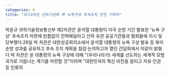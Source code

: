 ```yaml
---
categories: h
title: "과기2차관 산하기관에 尹 뉴욕구상 후속조치 만전 기하라"
---
```

박윤규 과학기술정보통신부 제2차관은 윤석열 대통령이 미국 순방 기간 발표한 &#39;뉴욕 구상&#39; 후속조치 마련에 빈틈없이 진력해달라고 산하 유관 공공기관들과 협회들에 지시 및 당부했다.26일 박 차관은 대한상공회의소에서 윤석열 대통령의 뉴욕 구상 발표 등 북미 순방 성과를 공유하고 후속 조치 계획을 점검·논의하고자 열린 간담회에서 이같이 밝혔다.박 차관은 윤 대통령의 뉴욕 구상에 대해 "(우리나라가) 세계를 선도하는 세계적 모범국가로 거듭나는 계기를 마련할 것"이라며 "대한민국의 혁신 비전을 알리고 자유·인권 등 인류의